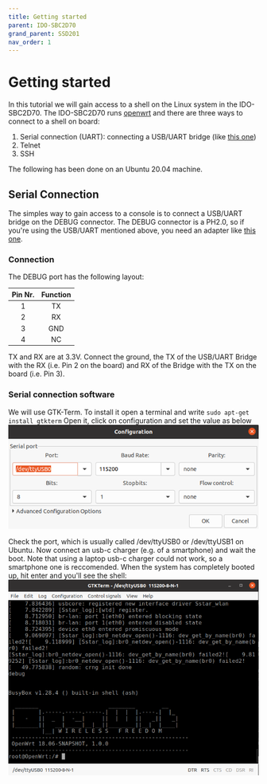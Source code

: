 ```yaml
---
title: Getting started
parent: IDO-SBC2D70
grand_parent: SSD201
nav_order: 1
---
```


# Getting started

In this tutorial we will gain access to a shell on the Linux system in the IDO-SBC2D70. The IDO-SBC2D70 runs [openwrt](https://openwrt.org/) and there are three ways to connect to a shell on board:
1. Serial connection (UART): connecting a USB/UART bridge (like [this one](https://www.amazon.com/IZOKEE-CP2102-Converter-Adapter-Downloader/dp/B07D6LLX19/ref=sr_1_4?dchild=1&keywords=usb+uart&qid=1617289049&sr=8-4))
2. Telnet
3. SSH

The following has been done on an Ubuntu 20.04 machine.

## Serial Connection

The simples way to gain access to a console is to connect a USB/UART bridge on the DEBUG connector. The DEBUG connector is a PH2.0, so if you're using the USB/UART mentioned above, you need an adapter like [this one](https://www.amazon.it/gp/product/B08QYV36T7/ref=ppx_yo_dt_b_asin_title_o03_s00?ie=UTF8&psc=1).

### Connection
The DEBUG port has the following layout:

|Pin Nr.| Function |
|:-----:|:--------:|
|1      |TX        |
|2      |RX        |
|3      |GND       |
|4      |NC        |

TX and RX are at 3.3V. Connect the ground, the TX of the USB/UART Bridge with the RX (i.e. Pin 2 on the board) and RX of the Bridge with the TX on the board (i.e. Pin 3).

### Serial connection software

We will use GTK-Term. To install it open a terminal and write
`sudo apt-get install gtkterm`
Open it, click on configuration and set the value as below
![Setup](./images/getting_started/SerialSetup.png)

Check the port, which is usually called /dev/ttyUSB0 or /dev/ttyUSB1 on Ubuntu. 
Now connect an usb-c charger (e.g. of a smartphone) and wait the boot. Note that using a laptop usb-c charger could not work, so a smartphone one is reccomended. 
When the system has completely booted up, hit enter and you'll see the shell:
![Shell](./images/getting_started/OpenShell.png)

